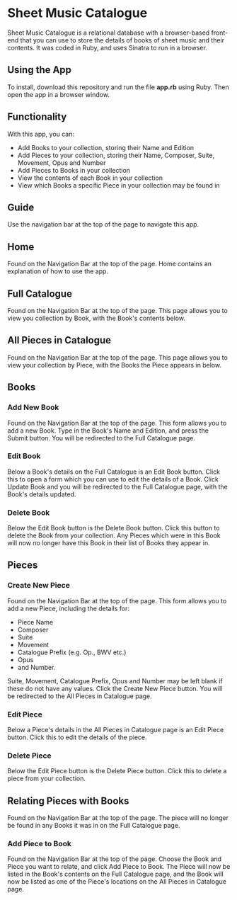 # Sheet Music Catalogue
Sheet Music Catalogue is a relational database with a browser-based front-end that you can use to store the details of books of sheet music and their contents. It was coded in Ruby, and uses Sinatra to run in a browser.

## Using the App
To install, download this repository and run the file __app.rb__ using Ruby. Then open the app in a browser window.

## Functionality
With this app, you can:
- Add Books to your collection, storing their Name and Edition
- Add Pieces to your collection, storing their Name, Composer, Suite, Movement, Opus and Number
- Add Pieces to Books in your collection
- View the contents of each Book in your collection
- View which Books a specific Piece in your collection may be found in

## Guide
Use the navigation bar at the top of the page to navigate this app.

## Home
Found on the Navigation Bar at the top of the page. Home contains an explanation of how to use the app.

## Full Catalogue
Found on the Navigation Bar at the top of the page. This page allows you to view you collection by Book, with the Book's contents below.

## All Pieces in Catalogue
Found on the Navigation Bar at the top of the page. This page allows you to view your collection by Piece, with the Books the Piece appears in below.

## Books

### Add New Book
Found on the Navigation Bar at the top of the page. This form allows you to add a new Book. Type in the Book's Name and Edition, and press the Submit button. You will be redirected to the Full Catalogue page.

### Edit Book
Below a Book's details on the Full Catalogue is an Edit Book button. Click this to open a form which you can use to edit the details of a Book. Click Update Book and you will be redirected to the Full Catalogue page, with the Book's details updated.

### Delete Book
Below the Edit Book button is the Delete Book button. Click this button to delete the Book from your collection. Any Pieces which were in this Book will now no longer have this Book in their list of Books they appear in.

## Pieces

### Create New Piece
Found on the Navigation Bar at the top of the page. This form allows you to add a new Piece, including the details for:
- Piece Name
- Composer
- Suite
- Movement
- Catalogue Prefix (e.g. Op., BWV etc.)
- Opus
- and Number.

Suite, Movement, Catalogue Prefix, Opus and Number may be left blank if these do not have any values. Click the Create New Piece button. You will be redirected to the All Pieces in Catalogue page.

### Edit Piece
Below a Piece's details in the All Pieces in Catalogue page is an Edit Piece button. Click this to edit the details of the piece.

### Delete Piece
Below the Edit Piece button is the Delete Piece button. Click this to delete a piece from your collection.

## Relating Pieces with Books
Found on the Navigation Bar at the top of the page. The piece will no longer be found in any Books it was in on the Full Catalogue page.

### Add Piece to Book
Found on the Navigation Bar at the top of the page. Choose the Book and Piece you want to relate, and click Add Piece to Book. The Piece will now be listed in the Book's contents on the Full Catalogue page, and the Book will now be listed as one of the Piece's locations on the All Pieces in Catalogue page.
